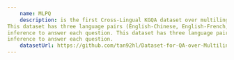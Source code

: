 ```yaml
---
    name: MLPQ
    description: is the first Cross-Lingual KGQA dataset over multilingual DBpedia, which contains 300K questions in English, Chinese, and French.
This dataset has three language pairs (English-Chinese, English-French, and Chinese-French), and requires a 2-hop or 3-hop cross-lingual path 
inference to answer each question. This dataset has three language pairs (English-Chinese, English-French, and Chinese-French), and requires a 2-hop or 3-hop cross-lingual path 
inference to answer each question.
    datasetUrl: https://github.com/tan92hl/Dataset-for-QA-over-Multilingual-KG
---
```


